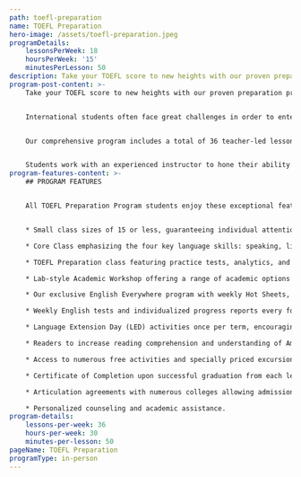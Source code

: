 ```yaml
---
path: toefl-preparation
name: TOEFL Preparation
hero-image: /assets/toefl-preparation.jpeg
programDetails:
    lessonsPerWeek: 18
    hoursPerWeek: '15'
    minutesPerLesson: 50
description: Take your TOEFL score to new heights with our proven preparation program!
program-post-content: >-
    Take your TOEFL score to new heights with our proven preparation program!


    International students often face great challenges in order to enter American colleges and universities. These include the need to achieve English fluency and obtain high scores on standardized tests. The FLS TOEFL Preparation Program helps you meet those challenges. This popular program is specifically designed to give students a critical advantage in taking the most commonly accepted exam at American institutions.


    Our comprehensive program includes a total of 36 teacher-led lessons per week. These include 18 lessons of integrated study to improve all English skills, 12 lessons devoted to specific TOEFL strategies and skills and 6 lessons of Academic Workshops for additional language practice and skill development.


    Students work with an experienced instructor to hone their ability in the interrelated TOEFL skills of reading, writing, listening and speaking. Practice exams allow instructors to analyze students' abilities and familiarize students with the test format and strategies.
program-features-content: >-
    ## PROGRAM FEATURES


    All TOEFL Preparation Program students enjoy these exceptional features:


    * Small class sizes of 15 or less, guaranteeing individual attention from your teacher.

    * Core Class emphasizing the four key language skills: speaking, listening, reading and writing

    * TOEFL Preparation class featuring practice tests, analytics, and concentrated practice in reading comprehension, writing, and advanced listening skills.

    * Lab-style Academic Workshop offering a range of academic options each week, including Pronunciation Clinics, Conversation Clubs, Homework Labs, Computer Labs, and more.

    * Our exclusive English Everywhere program with weekly Hot Sheets, involving your host family, activity guides and FLS staff in your learning process.

    * Weekly English tests and individualized progress reports every four weeks.

    * Language Extension Day (LED) activities once per term, encouraging students to use English in new settings and contexts.

    * Readers to increase reading comprehension and understanding of American culture.

    * Access to numerous free activities and specially priced excursions.

    * Certificate of Completion upon successful graduation from each level.

    * Articulation agreements with numerous colleges allowing admission without a TOEFL score based on completion of the designated FLS level.

    * Personalized counseling and academic assistance.
program-details:
    lessons-per-week: 36
    hours-per-week: 30
    minutes-per-lesson: 50
pageName: TOEFL Preparation
programType: in-person
---
```

